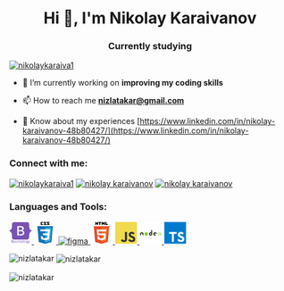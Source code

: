 <h1 align="center">Hi 👋, I'm Nikolay Karaivanov</h1>
<h3 align="center">Currently studying</h3>

<p align="left"> <a href="https://twitter.com/nikolaykaraiva1" target="blank"><img src="https://img.shields.io/twitter/follow/nikolaykaraiva1?logo=twitter&style=for-the-badge" alt="nikolaykaraiva1" /></a> </p>

- 🔭 I’m currently working on **improving my coding skills**

- 📫 How to reach me **nizlatakar@gmail.com**

- 📄 Know about my experiences [https://www.linkedin.com/in/nikolay-karaivanov-48b80427/](https://www.linkedin.com/in/nikolay-karaivanov-48b80427/)

<h3 align="left">Connect with me:</h3>
<p align="left">
<a href="https://twitter.com/nikolaykaraiva1" target="blank"><img align="center" src="https://raw.githubusercontent.com/rahuldkjain/github-profile-readme-generator/master/src/images/icons/Social/twitter.svg" alt="nikolaykaraiva1" height="30" width="40" /></a>
<a href="https://linkedin.com/in/nikolay karaivanov" target="blank"><img align="center" src="https://raw.githubusercontent.com/rahuldkjain/github-profile-readme-generator/master/src/images/icons/Social/linked-in-alt.svg" alt="nikolay karaivanov" height="30" width="40" /></a>
<a href="https://fb.com/nikolay karaivanov" target="blank"><img align="center" src="https://raw.githubusercontent.com/rahuldkjain/github-profile-readme-generator/master/src/images/icons/Social/facebook.svg" alt="nikolay karaivanov" height="30" width="40" /></a>
</p>

<h3 align="left">Languages and Tools:</h3>
<p align="left"> <a href="https://getbootstrap.com" target="_blank" rel="noreferrer"> <img src="https://raw.githubusercontent.com/devicons/devicon/master/icons/bootstrap/bootstrap-plain-wordmark.svg" alt="bootstrap" width="40" height="40"/> </a> <a href="https://www.w3schools.com/css/" target="_blank" rel="noreferrer"> <img src="https://raw.githubusercontent.com/devicons/devicon/master/icons/css3/css3-original-wordmark.svg" alt="css3" width="40" height="40"/> </a> <a href="https://www.figma.com/" target="_blank" rel="noreferrer"> <img src="https://www.vectorlogo.zone/logos/figma/figma-icon.svg" alt="figma" width="40" height="40"/> </a> <a href="https://www.w3.org/html/" target="_blank" rel="noreferrer"> <img src="https://raw.githubusercontent.com/devicons/devicon/master/icons/html5/html5-original-wordmark.svg" alt="html5" width="40" height="40"/> </a> <a href="https://developer.mozilla.org/en-US/docs/Web/JavaScript" target="_blank" rel="noreferrer"> <img src="https://raw.githubusercontent.com/devicons/devicon/master/icons/javascript/javascript-original.svg" alt="javascript" width="40" height="40"/> </a> <a href="https://nodejs.org" target="_blank" rel="noreferrer"> <img src="https://raw.githubusercontent.com/devicons/devicon/master/icons/nodejs/nodejs-original-wordmark.svg" alt="nodejs" width="40" height="40"/> </a> <a href="https://www.typescriptlang.org/" target="_blank" rel="noreferrer"> <img src="https://raw.githubusercontent.com/devicons/devicon/master/icons/typescript/typescript-original.svg" alt="typescript" width="40" height="40"/> </a> </p>

<p><img align="left" src="https://github-readme-stats.vercel.app/api/top-langs?username=nizlatakar&show_icons=true&locale=en&layout=compact" alt="nizlatakar" /></p>

<p>&nbsp;<img align="center" src="https://github-readme-stats.vercel.app/api?username=nizlatakar&show_icons=true&locale=en" alt="nizlatakar" /></p>

<p><img align="center" src="https://github-readme-streak-stats.herokuapp.com/?user=nizlatakar&" alt="nizlatakar" /></p>
